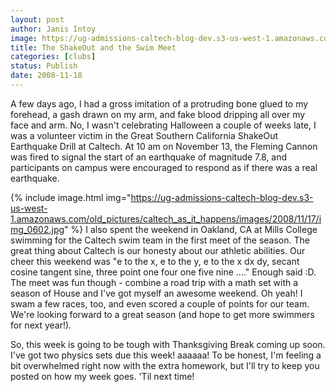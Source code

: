 ```yaml
---
layout: post
author: Janis Intoy
image: https://ug-admissions-caltech-blog-dev.s3-us-west-1.amazonaws.com/old_pictures/caltech_as_it_happens/images/2008/11/17/img_0604.jpg
title: The ShakeOut and the Swim Meet
categories: [clubs]
status: Publish
date: 2008-11-18
---
```


A few days ago, I had a gross imitation of a protruding bone glued to my forehead, a gash drawn on my arm, and fake blood dripping all over my face and arm. No, I wasn't celebrating Halloween a couple of weeks late, I was a volunteer victim in the Great Southern California ShakeOut Earthquake Drill at Caltech. At 10 am on November 13, the Fleming Cannon was fired to signal the start of an earthquake of magnitude 7.8, and participants on campus were encouraged to respond as if there was a real earthquake.


{% include image.html img="https://ug-admissions-caltech-blog-dev.s3-us-west-1.amazonaws.com/old_pictures/caltech_as_it_happens/images/2008/11/17/img_0602.jpg" %}
I also spent the weekend in Oakland, CA at Mills College swimming for the Caltech swim team in the first meet of the season. The great thing about Caltech is our honesty about our athletic abilities. Our cheer this weekend was "e to the x, e to the y, e to the x dx dy, secant cosine tangent sine, three point one four one five nine ...." Enough said :D. The meet was fun though - combine a road trip with a math set with a season of House and I've got myself an awesome weekend. Oh yeah! I swam a few races, too, and even scored a couple of points for our team. We're looking forward to a great season (and hope to get more swimmers for next year!).

So, this week is going to be tough with Thanksgiving Break coming up soon. I've got two physics sets due this week! aaaaaa! To be honest, I'm feeling a bit overwhelmed right now with the extra homework, but I'll try to keep you posted on how my week goes. 'Til next time!
